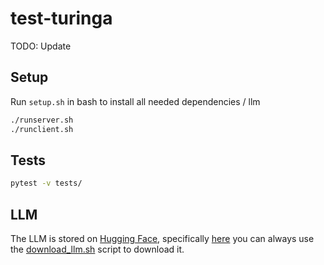 # test-turinga

TODO: Update

## Setup

Run `setup.sh` in bash to install all needed dependencies / llm

```bash
./runserver.sh
./runclient.sh
```

## Tests

```bash
pytest -v tests/
```

## LLM

The LLM is stored on
[Hugging Face](https://huggingface.co/), specifically [here](https://huggingface.co/TheBloke/Llama-2-13B-chat-GGUF/blob/main/llama-2-13b-chat.Q5_K_M.gguf)
you can always use the [download_llm.sh](./download_llm.sh) script to
download it.
